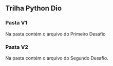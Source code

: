 ## Trilha Python Dio

### Pasta V1
Na pasta contém o arquivo do Primeiro Desafio


### Pasta V2
Na pasta contém o arquivo do Segundo Desafio.